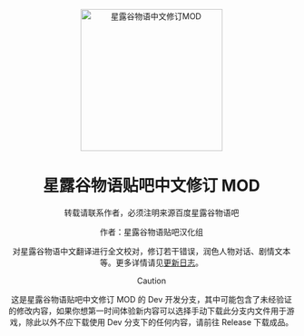 <div align="center">
  
<a href="https://chr.svbbs.club/"><img src="https://imgs.svbbs.club/i/2024/66572c72d7fac.png" width="250" height="250" alt="星露谷物语中文修订MOD"></a>

# 星露谷物语贴吧中文修订 MOD

转载请联系作者，必须注明来源百度星露谷物语吧

作者：星露谷物语贴吧汉化组 <br/>

对星露谷物语中文翻译进行全文校对，修订若干错误，润色人物对话、剧情文本等。更多详情请见[更新日志](https://chr.svbbs.club/about/changelog.html)。

> [!CAUTION]
> 这是星露谷物语贴吧中文修订 MOD 的 Dev 开发分支，其中可能包含了未经验证的修改内容，如果你想第一时间体验新内容可以选择手动下载此分支内文件用于游戏，除此以外不应下载使用 Dev 分支下的任何内容，请前往 Release 下载成品。

</div>